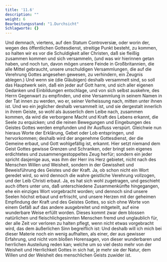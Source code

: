 ```yaml
---
title: '11.6'
description: ""
weight: 6
Bearbeitungsstand: "1.Durchsicht"
Schlagworte: {}
---
```

<!-- Seite 488 -->

Und demnach, viertens, auf den Statum
Controversiæ, oder worin der, wegen des öffentlichen
Gottesdienst, streitige Punkt besteht, zu
kommen, so halten wir es vor die Schuldigkeit aller
Christen, daß sie fleißig zusammen kommen und sich
versammeln, (und was wir hierinnen getan haben,
und noch tun, davon mögen unsere Feinde in Großbritannien,
die alle Mittel gebraucht, unsere unschuldigen
Versammlungen, die auf die Verehrung
Gottes angesehen gewesen, zu verhindern, ein Zeugnis
ablegen.) Und wenn sie (die Gläubigen) deshalb
versammelt sind, so soll das Hauptwerk sein, daß
ein jeder auf Gott harre, und sich aller eigenen Gedanken
und Einbildungen entschlage, und von sich selbst
auskehre, des Herrn Gegenwart zu empfinden, und
eine Versammlung in seinem Namen in der Tat
innen zu werden, wo er, seiner Verheissung nach,
mitten unter ihnen ist. Und wo ein jeglicher deshalb
versammelt ist, und sie dergestalt innerlich in ihrem
Geiste, so wohl als äusserlich dem Leibe nach, zusammen
kommen, da wird die verborgene Macht und
Kraft des Lebens erkannt, die Seele zu erquicken;
und die reinen Bewegungen und Eingebungen des<!-- Seite 489 -->
Geistes Gottes werden empfunden und ihr Ausfluss
verspürt. Gleichwie nun hieraus Worte der Erklärung,
Gebet oder Lob entspringen, und hervorkommen;
deshalb wird der angenehme Gottesdienst, der die
Gemeine erbaut, und Gott wohlgefällig ist, erkannt.
Hier setzt niemand dem Geist Gottes gewisse
Grenzen und Schranken, oder bringt sein eigenes
erdichtetes und zusammengestoppeltes Zeug herfür;
sondern ein jeder spricht dasjenige aus, was ihm
der Herr ins Herz gebietet, nicht nach des Menschen
Willen und Weisheit, sondern in der Gewissheit
und Beweisführung des Geistes und der Kraft. Ja,
ob schon nicht ein Wort geredet wird, so wird dennoch
die wahre geistliche Verehrung vollzogen, und
der Leib Christi erbaut. Ja, es hat sich wohl zugetragen,
und geschieht auch öfters unter uns, daß unterschiedene
Zusammenkünfte hingegangen, ehe ein einziges
Wort vorgebracht worden; und dennoch sind
unsere Seelen höchst erbaut und erfrischt, und unsere
Herzen mit der geheimen Empfindung der Kraft
und des Geistes Gottes, so sich ohne Worte von einem
Gefäß auf das andere ausgebreitet und mitgeteilt,
auf eine wunderbare Weise erfüllt worden.
Dieses kommt zwar dem blossen natürlichen und
fleischlichgesinnten Menschen fremd und unglaublich
für, der alle Zeit vor verloren zu halten pflegt, wenn
nicht etwas vorgebracht wird, das dem äußerlichen
Sinn begreiflich ist: Und deshalb will ich mich bei
dieser Materie noch ein wenig aufhalten, als einer,
der aus gewisser Erfahrung, und nicht vom bloßen Horensagen,
von dieser wunderbaren und herrlichen Austeilung
reden kan; welche um so viel desto mehr von
der Weisheit und Herrlichkeit Gottes in sich hat,
je mehr sie der Natur, dem Willen und der Weisheit
des menschlichen Geists zuwider ist.

